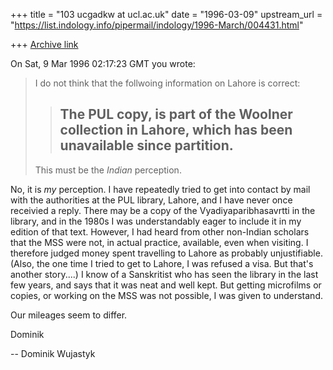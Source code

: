 +++
title = "103 ucgadkw at ucl.ac.uk"
date = "1996-03-09"
upstream_url = "https://list.indology.info/pipermail/indology/1996-March/004431.html"

+++
[Archive link](https://list.indology.info/pipermail/indology/1996-March/004431.html)

On Sat,  9 Mar 1996 02:17:23 GMT you wrote:

>
>I do not think that the follwoing information on Lahore is correct:
>
>> The PUL copy, is part of the Woolner collection in Lahore, which has
>> been unavailable since partition.
>> -- 
>This must be the *Indian* perception. 

No, it is *my* perception.  I have repeatedly tried to get into contact by mail
with the authorities at the PUL library, Lahore, and I have never once receivied
a reply.  There may be a copy of the Vyadiyaparibhasavrtti in the library, and
in the 1980s I was understandably eager to include it in my edition of that
text.  However, I had heard from other non-Indian scholars that the MSS were
not, in actual practice, available, even when visiting.  I therefore judged
money spent travelling to Lahore as probably unjustifiable.  (Also, the one time
I tried to get to Lahore, I was refused a visa.  But that's another story....) 
I know of a Sanskritist who has seen the library in the last few years, and says
that it was neat and well kept.  But getting microfilms or copies, or working on
the MSS was not possible, I was given to understand.

Our mileages seem to differ.

Dominik




--
Dominik Wujastyk






